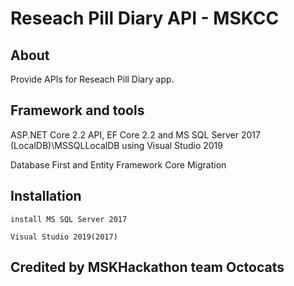 # Reseach Pill Diary API - MSKCC

## About
Provide APIs for Reseach Pill Diary app.

## Framework and tools
ASP.NET Core 2.2 API, EF Core 2.2 and MS SQL Server 2017 (LocalDB)\MSSQLLocalDB using Visual Studio 2019 

Database First and Entity Framework Core Migration

## Installation
`install MS SQL Server 2017` 

`Visual Studio 2019(2017)` 


## Credited by MSKHackathon team Octocats
